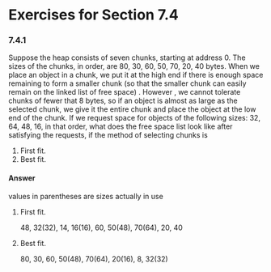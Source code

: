 # Exercises for Section 7.4

### 7.4.1

Suppose the heap consists of seven chunks, starting at address 0. The sizes of the chunks, in order, are 80, 30, 60, 50, 70, 20, 40 bytes. When we place an object in a chunk, we put it at the high end if there is enough space remaining to form a smaller chunk (so that the smaller chunk can easily remain on the linked list of free space) . However , we cannot tolerate chunks of fewer that 8 bytes, so if an object is almost as large as the selected chunk, we give it the entire chunk and place the object at the low end of the chunk. If we request space for objects of the following sizes: 32, 64, 48, 16, in that order, what does the free space list look like after satisfying the requests, if the method of selecting chunks is

1. First fit.   
2. Best fit.

#### Answer

values in parentheses are sizes actually in use

1. First fit. 

    48, 32(32), 14, 16(16), 60, 50(48), 70(64), 20, 40
  
2. Best fit.

    80, 30, 60, 50(48), 70(64), 20(16), 8, 32(32)

